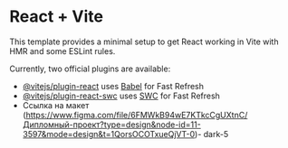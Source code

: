 # React + Vite

This template provides a minimal setup to get React working in Vite with HMR and some ESLint rules.

Currently, two official plugins are available:

- [@vitejs/plugin-react](https://github.com/vitejs/vite-plugin-react/blob/main/packages/plugin-react/README.md) uses [Babel](https://babeljs.io/) for Fast Refresh
- [@vitejs/plugin-react-swc](https://github.com/vitejs/vite-plugin-react-swc) uses [SWC](https://swc.rs/) for Fast Refresh
- Ссылка на макет (https://www.figma.com/file/6FMWkB94wE7KTkcCgUXtnC/Дипломный-проект?type=design&node-id=11-3597&mode=design&t=1QorsOCOTxueQjVT-0)- dark-5